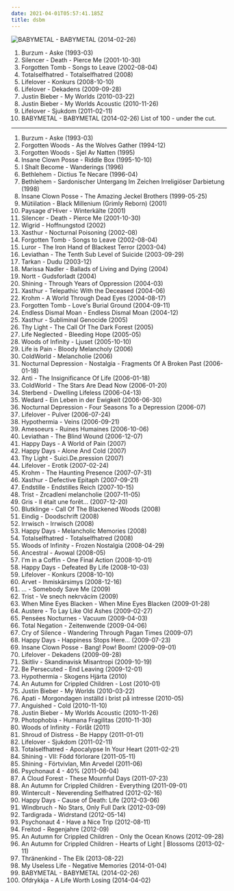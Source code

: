 ```yaml
---
date: 2021-04-01T05:57:41.185Z
title: dsbm
---
```

![BABYMETAL - BABYMETAL (2014-02-26)](http://coverartarchive.org/release/e5c0f2cc-692c-46e2-af7d-4404c95e1550/6434003625-500.jpg "BABYMETAL - BABYMETAL (2014-02-26)")
1. <span title="#black_metal">Burzum - Aske (1993-03)</span>
2. <span title="#suicidal_black_metal #black_metal #depressive_black_metal">Silencer - Death - Pierce Me (2001-10-30)</span>
3. <span title="#depressive_black_metal #suicidal_black_metal #black_metal #black_doom_metal #doom_metal">Forgotten Tomb - Songs to Leave (2002-08-04)</span>
4. <span title="#black_metal #depressive_black_metal">Totalselfhatred - Totalselfhatred (2008)</span>
5. <span title="#black_metal #depressive_black_metal #depressive_rock #post_punk">Lifelover - Konkurs (2008-10-10)</span>
6. <span title="#depressive_black_metal #black_metal #depressive_rock">Lifelover - Dekadens (2009-09-28)</span>
7. <span title="#totec_radio #justin_bieber #goregrind #justin_bieber_my_worlds #pop #viking_metal #death_metal #deathcore #brutal_death_metal #nsbm">Justin Bieber - My Worlds (2010-03-22)</span>
8. <span title="#totec_radio #justin_bieber #2010 #heavy_metal #black_metal #metalcore #indie #grunge #grindcore #hard_rock #doom_metal #industrial #hair_metal #viking_metal #speed_metal #melodic_death_metal #thrash_metal #sludge #death_metal #gothic_metal #glam_rock #industrial_metal #speedcore #symphonic_metal #post_grunge #post_hardcore #guitar_virtuoso #nu_metal #power_metal #mathcore #sludge_metal #rac #goregrind #deathcore #brutal_death_metal #blackened_death_metal #powerviolence #nsbm #harsh_noise #deathgrind #glam_metal #suicidal_black_metal #sludgecore #power_violence #black_doom_metal #dsbm #death_doom #pornogrind #raw_black_metal #hatecore #drone_metal #death_doom_metal #cybergrind #porngrind #true_metal #depressive_suicidal_black_metal #true_norwegian_black_metal #extreme_black_metal #pirate_metal #gothic_doom_metal #death_doom_metal #real_screamo #true_black_metal #brutal_deathcore #atmospheric_sludge #gothic_doom_metal #brutal_black_metal #national_socialist_black_metal #death_doom #satanic_black_metal #rock_against_communism #christcore #beatdown_hardcore #moshcore #progcore #gothic_doom #blackcore #justin #black_doom #nintendogrind #satanic_metal #black_doom_metal #gothic_doom #black_doom #love_this_albem #emoe">Justin Bieber - My Worlds Acoustic (2010-11-26)</span>
9. <span title="#black_metal #depressive_black_metal #post_punk #depressive_rock">Lifelover - Sjukdom (2011-02-11)</span>
10. <span title="#2014 #metal #j_pop #kawaii_metal">BABYMETAL - BABYMETAL (2014-02-26)</span>
List of 100 - under the cut.
<!-- more -->
-----
1. <span title="#black_metal">Burzum - Aske (1993-03)</span>
2. <span title="#black_metal #depressive_black_metal #true_norwegian_black_metal">Forgotten Woods - As the Wolves Gather (1994-12)</span>
3. <span title="#black_metal #1995 #norwegian #90_s #90_s_black_metal">Forgotten Woods - Sjel Av Natten (1995)</span>
4. <span title="#1995 #detroit #hip_hop #rock #rap #nu_metal #goregrind #psychopathic #horrorcore #deathcore #brutal_death_metal #nsbm #michigan #deathgrind #insane_clown_posse #brutal_deathcore #national_socialist_black_metal #detroit_rap #moshcore #icp">Insane Clown Posse - Riddle Box (1995-10-10)</span>
5. <span title="#black_metal #atmospheric_black_metal">I Shalt Become - Wanderings (1996)</span>
6. <span title="#black_metal #dark_metal #depressive_black_metal #suicidal_black_metal">Bethlehem - Dictius Te Necare (1996-04)</span>
7. <span title="#black_metal #black_doom_metal #dark_metal">Bethlehem - Sardonischer Untergang Im Zeichen Irreligiöser Darbietung (1998)</span>
8. <span title="#juggalo #hip_hop #1999 #insane_clown_posse">Insane Clown Posse - The Amazing Jeckel Brothers (1999-05-25)</span>
9. <span title="#black_metal #les_legions_noires">Mütiilation - Black Millenium (Grimly Reborn) (2001)</span>
10. <span title="#atmospheric_black_metal #ambient #2001 #black_metal #winter #ambient_black_metal">Paysage d'Hiver - Winterkälte (2001)</span>
11. <span title="#suicidal_black_metal #black_metal #depressive_black_metal">Silencer - Death - Pierce Me (2001-10-30)</span>
12. <span title="#black_metal">Wigrid - Hoffnungstod (2002)</span>
13. <span title="#black_metal">Xasthur - Nocturnal Poisoning (2002-08)</span>
14. <span title="#depressive_black_metal #suicidal_black_metal #black_metal #black_doom_metal #doom_metal">Forgotten Tomb - Songs to Leave (2002-08-04)</span>
15. <span title="#black_metal #depressive_black_metal #2003 #german #suicidal_black_metal #dsbm #kvlt #i_will_play_this_song_after_killing_10_million_jews_with_a_blunt_knife #near_flawless_albums #tver_uzhniy #favorite_bm">Luror - The Iron Hand of Blackest Terror (2003-04)</span>
16. <span title="#black_metal">Leviathan - The Tenth Sub Level of Suicide (2003-09-29)</span>
17. <span title="#dudu #tarkan #pop #turkish #pop_dance">Tarkan - Dudu (2003-12)</span>
18. <span title="#folk">Marissa Nadler - Ballads of Living and Dying (2004)</span>
19. <span title="#black_metal #funeral_doom_metal #doom_metal #doom #funeral_black_metal">Nortt - Gudsforladt (2004)</span>
20. <span title="#black_metal #soundtrack_for_my_suicide #depressive_black_metal #dsbm">Shining - Through Years of Oppression (2004-03)</span>
21. <span title="#black_metal #depressive_black_metal">Xasthur - Telepathic With the Deceased (2004-06)</span>
22. <span title="#black_metal #suicidal_black_metal #metal">Krohm - A World Through Dead Eyes (2004-08-17)</span>
23. <span title="#suicidal_black_metal #depressive_black_metal #black_metal">Forgotten Tomb - Love's Burial Ground (2004-09-11)</span>
24. <span title="#black_metal #metal #rock #experimental #dark #misery #harsh_noise #suicidal_black_metal #dsbm #wretched #nightmare #one_man_metal #japanese_black_metal">Endless Dismal Moan - Endless Dismal Moan (2004-12)</span>
25. <span title="#black_metal #depressive_black_metal">Xasthur - Subliminal Genocide (2005)</span>
26. <span title="#black_metal #melodic_black_metal #depressive_black_metal #dsbm #depressive_suicidal_black_metal #suicidal_black_metal">Thy Light - The Call Of The Dark Forest (2005)</span>
27. <span title="#black_metal #depressive_black_metal #dsbm">Life Neglected - Bleeding Hope (2005-05)</span>
28. <span title="#depressive_black_metal #dsbm #swedish_black_metal #worst_ever #excellent_streamability #free_complete_album_to_check_out">Woods of Infinity - Ljuset (2005-10-10)</span>
29. <span title="#depressive_black_metal #black_metal #sad #suicidal_black_metal #dsbm">Life is Pain - Bloody Melancholy (2006)</span>
30. <span title="#black_metal #depressive_black_metal">ColdWorld - Melancholie (2006)</span>
31. <span title="#black_metal #suicidal_black_metal #depressive_black_metal #black_doom_metal #dsbm #depressive_suicidal_black_metal">Nocturnal Depression - Nostalgia - Fragments Of A Broken Past (2006-01-18)</span>
32. <span title="#black_metal #depressive_black_metal">Anti - The Insignificance Of Life (2006-01-18)</span>
33. <span title="#black_metal #depressive_black_metal">ColdWorld - The Stars Are Dead Now (2006-01-20)</span>
34. <span title="#black_metal #depressive_black_metal #dsbm #suicidal_black_metal">Sterbend - Dwelling Lifeless (2006-04-13)</span>
35. <span title="#2008 #dsbm">Wedard - Ein Leben in der Ewigkeit (2006-06-30)</span>
36. <span title="#depressive_black_metal #black_metal">Nocturnal Depression - Four Seasons To a Depression (2006-07)</span>
37. <span title="#black_metal #depressive_black_metal #depressive_rock #metal">Lifelover - Pulver (2006-07-24)</span>
38. <span title="#black_metal #depressive_black_metal #2006 #dsbm">Hypothermia - Veins (2006-09-21)</span>
39. <span title="#post_punk #black_metal #shoegaze">Amesoeurs - Ruines Humaines (2006-10-06)</span>
40. <span title="#black_metal #dark #aggressive #depressing #violent #sinister #atmospheric_black_metal #depressive_black_metal #dsbm #usbm #depressive_suicidal_black_metal #orthodox_black_metal #misanthropic #one_man_metal">Leviathan - The Blind Wound (2006-12-07)</span>
41. <span title="#black_metal #dsbm #hipster #burzum #depressive_suicidal_black_metal #posluchac #songs_to_play_after_you_sit_for_an_hour_waiting_for_a_bus #hipsturd">Happy Days - A World of Pain (2007)</span>
42. <span title="#black_metal #usa #demo #suicidal_black_metal #depressive_black_metal #dsbm #usa_black_metal">Happy Days - Alone And Cold (2007)</span>
43. <span title="#black_metal #depressive_black_metal">Thy Light - Suici.De.pression (2007)</span>
44. <span title="#depressive_rock #depressive_black_metal #black_metal #metal">Lifelover - Erotik (2007-02-24)</span>
45. <span title="#black_metal #2007 #metal #rock #atmospheric_black_metal #suicidal_black_metal #depressive_black_metal #dsbm #usbm #debemur_morti">Krohm - The Haunting Presence (2007-07-31)</span>
46. <span title="#black_metal #depressive_black_metal #suicidal_black_metal">Xasthur - Defective Epitaph (2007-09-21)</span>
47. <span title="#black_metal">Endstille - Endstilles Reich (2007-10-15)</span>
48. <span title="#black_metal #depressive_black_metal #dsbm #suicidal_black_metal">Trist - Zrcadlení melancholie (2007-11-05)</span>
49. <span title="#depressive_black_metal #atmospheric_black_metal">Gris - Il était une forêt... (2007-12-20)</span>
50. <span title="#atmospheric_black_metal #black_metal #depressive_black_metal #german_black_metal">Blutklinge - Call Of The Blackened Woods (2008)</span>
51. <span title="#black_metal #dsbm #depressive_suicidal_black_metal">Eindig - Doodschrift (2008)</span>
52. <span title="#ambient_black_metal #atmospheric_black_metal #depressive_black_metal #dsbm #atmospheric_blackmetal">Irrwisch - Irrwisch (2008)</span>
53. <span title="#depressive_black_metal #dsbm #known_albums">Happy Days - Melancholic Memories (2008)</span>
54. <span title="#black_metal #depressive_black_metal">Totalselfhatred - Totalselfhatred (2008)</span>
55. <span title="#black_metal #dsbm">Woods of Infinity - Frozen Nostalgia (2008-04-29)</span>
56. <span title="#black_metal #dsbm #pirata_black_terror_metal #terror_death_black_brasil">Ancestral - Avowal (2008-05)</span>
57. <span title="#black_metal #metal #depressive_black_metal #dsbm #2008 #usa #american #2000_s #us #suicidal_black_metal #usbm #us_metal #depressive_suicidal_black_metal #american_metal #us_black_metal #american_black_metal #usa_black_metal #2008_metal #2000_s_metal #usa_metal #2000_s_black_metal #2008_black_metal">I'm in a Coffin - One Final Action (2008-10-01)</span>
58. <span title="#black_metal #suicidal_black_metal #depressive_black_metal #dsbm">Happy Days - Defeated By Life (2008-10-03)</span>
59. <span title="#black_metal #depressive_black_metal #depressive_rock #post_punk">Lifelover - Konkurs (2008-10-10)</span>
60. <span title="#depressive_black_metal #dsbm #finnish_black_metal #creamed_my_pants">Arvet - Ihmiskärsimys (2008-12-16)</span>
61. <span title="#black_metal #suicidal_black_metal #depressive_black_metal #dsbm #depressive_suicidal_black_metal">... - Somebody Save Me (2009)</span>
62. <span title="#depressive_black_metal #black_metal #czech #atmospheric_black_metal #suicidal_black_metal #dsbm #czech_black_metal #trist">Trist - Ve snech nekrvácím (2009)</span>
63. <span title="#depressive_black_metal #2009 #dsbm #atmospheric_depressive_black_metal">When Mine Eyes Blacken - When Mine Eyes Blacken (2009-01-28)</span>
64. <span title="#depressive_black_metal #black_metal #atmospheric_black_metal #blackgaze">Austere - To Lay Like Old Ashes (2009-02-27)</span>
65. <span title="#black_metal #french #depressive_black_metal">Pensées Nocturnes - Vacuum (2009-04-03)</span>
66. <span title="#atmospheric_black_metal #dsbm #cut_yourself">Total Negation - Zeitenwende (2009-04-06)</span>
67. <span title="#10_of_10_stars #dsbm #pure_tragedy #depressive_elite #hellenic_depressive_elite #hellenic_drama">Cry of Silence - Wandering Through Pagan Times (2009-07)</span>
68. <span title="#black_metal #depressive_rock #depressive_black_metal #dsbm">Happy Days - Happiness Stops Here... (2009-07-23)</span>
69. <span title="#2009 #goregrind #deathcore #brutal_death_metal #nsbm #deathgrind #brutal_deathcore #national_socialist_black_metal #moshcore #heavy_metal #black_metal #metalcore #indie #grunge #grindcore #indie_rock #hard_rock #doom_metal #industrial #hair_metal #viking_metal #speed_metal #melodic_death_metal #thrash_metal #sludge #death_metal #gothic_metal #glam_rock #industrial_metal #speedcore #symphonic_metal #post_grunge #post_hardcore #nu_metal #power_metal #mathcore #sludge_metal #rac #blackened_death_metal #powerviolence #harsh_noise #glam_metal #suicidal_black_metal #sludgecore #power_violence #black_doom_metal #dsbm #death_doom #pornogrind #raw_black_metal #hatecore #drone_metal #death_doom_metal #cybergrind #porngrind #true_metal #depressive_suicidal_black_metal #true_norwegian_black_metal #post_black_metal #extreme_black_metal #pirate_metal #gothic_doom_metal #death_doom_metal #real_screamo #true_black_metal #atmospheric_sludge #gothic_doom_metal #brutal_black_metal #death_doom #satanic_black_metal #rock_against_communism #christcore #beatdown_hardcore #hipster_metal #progcore #gothic_doom #blackcore #black_doom #nintendogrind #satanic_metal #black_doom_metal #gothic_doom #black_doom">Insane Clown Posse - Bang! Pow! Boom! (2009-09-01)</span>
70. <span title="#depressive_black_metal #black_metal #depressive_rock">Lifelover - Dekadens (2009-09-28)</span>
71. <span title="#black_metal #doom_metal #2009 #metal #black_doom_metal #dsbm #depressive_suicidal_black_metal">Skitliv - Skandinavisk Misantropi (2009-10-19)</span>
72. <span title="#black_metal #atmospheric_black_metal #depressive_black_metal #dsbm #depressive_suicidal_black_metal">Be Persecuted - End Leaving (2009-12-01)</span>
73. <span title="#dsbm #black_metal #post_rock #suicidal_black_metal #depressive_black_metal #zefir #dsbm_perfection #most_beautiful_songs_to_have_ever_been_composed_by_mankind">Hypothermia - Skogens Hjärta (2010)</span>
74. <span title="#blackgaze #black_metal #atmospheric_black_metal">An Autumn for Crippled Children - Lost (2010-01)</span>
75. <span title="#totec_radio #justin_bieber #goregrind #justin_bieber_my_worlds #pop #viking_metal #death_metal #deathcore #brutal_death_metal #nsbm">Justin Bieber - My Worlds (2010-03-22)</span>
76. <span title="#depressive_black_metal #depressive_rock #post_black_metal #black_metal #emocore">Apati - Morgondagen inställd i brist på intresse (2010-05)</span>
77. <span title="#black_metal #finnish_black_metal #depressive_black_metal #raw_black_metal">Anguished - Cold (2010-11-10)</span>
78. <span title="#totec_radio #justin_bieber #2010 #heavy_metal #black_metal #metalcore #indie #grunge #grindcore #hard_rock #doom_metal #industrial #hair_metal #viking_metal #speed_metal #melodic_death_metal #thrash_metal #sludge #death_metal #gothic_metal #glam_rock #industrial_metal #speedcore #symphonic_metal #post_grunge #post_hardcore #guitar_virtuoso #nu_metal #power_metal #mathcore #sludge_metal #rac #goregrind #deathcore #brutal_death_metal #blackened_death_metal #powerviolence #nsbm #harsh_noise #deathgrind #glam_metal #suicidal_black_metal #sludgecore #power_violence #black_doom_metal #dsbm #death_doom #pornogrind #raw_black_metal #hatecore #drone_metal #death_doom_metal #cybergrind #porngrind #true_metal #depressive_suicidal_black_metal #true_norwegian_black_metal #extreme_black_metal #pirate_metal #gothic_doom_metal #death_doom_metal #real_screamo #true_black_metal #brutal_deathcore #atmospheric_sludge #gothic_doom_metal #brutal_black_metal #national_socialist_black_metal #death_doom #satanic_black_metal #rock_against_communism #christcore #beatdown_hardcore #moshcore #progcore #gothic_doom #blackcore #justin #black_doom #nintendogrind #satanic_metal #black_doom_metal #gothic_doom #black_doom #love_this_albem #emoe">Justin Bieber - My Worlds Acoustic (2010-11-26)</span>
79. <span title="#black_metal #depressive_black_metal #dsbm #depressive_suicidal_black_metal #favorite_bm">Photophobia - Humana Fragilitas (2010-11-30)</span>
80. <span title="#black_metal #swedish #funk_metal #funk #funky #funk_rock #dsbm #swedish_black_metal #true_funk_metal #trve_funk_metal #fucking_great_funk_metal">Woods of Infinity - Förlåt (2011)</span>
81. <span title="#depressive_black_metal #heavy_metal #black_metal #metal #dark #melodic_death_metal #spooky #melancholy #depressing #extreme_metal #melodic_metal #angst #melodic_black_metal #gloom #atmospheric_black_metal #suicidal_black_metal #dsbm #depressive #dark_metal #post_black_metal #extreme #post_black_metal #blackgaze #known_albums #favorite_bm">Shroud of Distress - Be Happy (2011-01-01)</span>
82. <span title="#black_metal #depressive_black_metal #post_punk #depressive_rock">Lifelover - Sjukdom (2011-02-11)</span>
83. <span title="#2011 #black_metal #atmospheric_black_metal #depressive_black_metal">Totalselfhatred - Apocalypse In Your Heart (2011-02-21)</span>
84. <span title="#black_metal #2011 #progressive_black_metal #suicidal_black_metal #depressive_black_metal">Shining - VII: Född förlorare (2011-05-11)</span>
85. <span title="#black_metal #ep #suicidal_black_metal #depressive_black_metal #dsbm #depressive_suicidal_black_metal">Shining - Förtvivlan, Min Arvedel (2011-06)</span>
86. <span title="#black_metal #dsbm #depressive_suicidal_black_metal #post_black_metal">Psychonaut 4 - 40% (2011-06-04)</span>
87. <span title="#atmospheric_black_metal #dsbm">A Cloud Forest - These Mournful Days (2011-07-23)</span>
88. <span title="#blackgaze #atmospheric_black_metal #black_metal #2011">An Autumn for Crippled Children - Everything (2011-09-01)</span>
89. <span title="#black_metal #russian #russian_metal #ambient_black_metal #atmospheric_black_metal #suicidal_black_metal #depressive_black_metal #dsbm #depressive #russian_black_metal #russian_depressive_black_metal #favorite_bm">Wintercult - Neverending Selfhatred (2012-02-16)</span>
90. <span title="#black_metal #depressive_black_metal #dsbm #depressive_suicidal_black_metal">Happy Days - Cause of Death: Life (2012-03-06)</span>
91. <span title="#post_rock #atmospheric_black_metal #2014 #black_metal #doom_metal #depressive_rock #suicidal_black_metal #depressive_black_metal #dsbm #depressive_suicidal_black_metal #bandcamp #blackgaze #free_metal_albums">Windbruch - No Stars, Only Full Dark (2012-03-09)</span>
92. <span title="#black_metal #atmospheric_black_metal #depressive_black_metal #2012 #dsbm">Tardigrada - Widrstand (2012-05-14)</span>
93. <span title="#black_metal #depressive_black_metal #dsbm #depressive_suicidal_black_metal #post_black_metal #post_suicidal_black_metal #favorite_bm">Psychonaut 4 - Have a Nice Trip (2012-08-11)</span>
94. <span title="#black_metal #depressive_rock #post_black_metal #german_black_metal">Freitod - Regenjahre (2012-09)</span>
95. <span title="#atmospheric_black_metal #black_metal #blackgaze #2012 #depressive_suicidal_black_metal">An Autumn for Crippled Children - Only the Ocean Knows (2012-09-28)</span>
96. <span title="#shoegaze #blackgaze">An Autumn for Crippled Children - Hearts of Light | Blossoms (2013-02-11)</span>
97. <span title="#blackgaze #suicidal_black_metal #depressive_black_metal">Thränenkind - The Elk (2013-08-22)</span>
98. <span title="#black_metal #metal #atmospheric_black_metal #dsbm #usbm #depressive_suicidal_black_metal #l">My Useless Life - Negative Memories (2014-01-04)</span>
99. <span title="#2014 #metal #j_pop #kawaii_metal">BABYMETAL - BABYMETAL (2014-02-26)</span>
100. <span title="#black_metal #depressive_rock #dsbm #sweden #depressive_suicidal_black_metal #misantrophy">Ofdrykkja - A Life Worth Losing (2014-04-02)</span>
